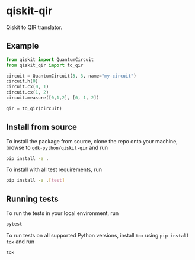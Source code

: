 # qiskit-qir

Qiskit to QIR translator.

## Example

```python
from qiskit import QuantumCircuit
from qiskit_qir import to_qir

circuit = QuantumCircuit(3, 3, name="my-circuit")
circuit.h(0)
circuit.cx(0, 1)
circuit.cx(1, 2)
circuit.measure([0,1,2], [0, 1, 2])

qir = to_qir(circuit)
```

## Install from source

To install the package from source, clone the repo onto your machine, browse to `qdk-python/qiskit-qir` and run

```bash
pip install -e .
```

To install with all test requirements, run

```bash
pip install -e .[test]
```

## Running tests

To run the tests in your local environment, run

```bash
pytest
```

To run tests on all supported Python versions, install `tox` using `pip install tox` and run

```bash
tox
```
